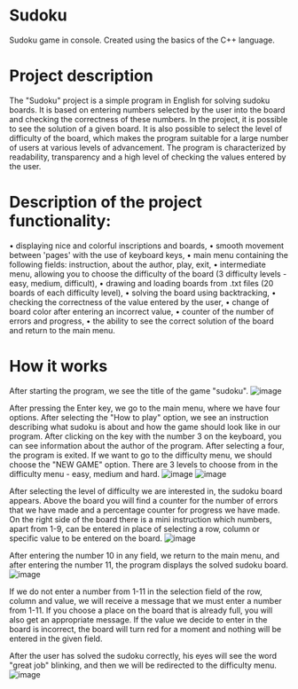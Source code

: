 # Sudoku
Sudoku game in console. Created using the basics of the C++ language.


# Project description
The "Sudoku" project is a simple program in English for solving sudoku boards. It is based on entering numbers selected by the user into the board and checking the correctness of these numbers. In the project, it is possible to see the solution of a given board. It is also possible to select the level of difficulty of the board, which makes the program suitable for a large number of users at various levels of advancement. The program is characterized by readability, transparency and a high level of checking the values entered by the user.


# Description of the project functionality:
• displaying nice and colorful inscriptions and boards,
• smooth movement between 'pages' with the use of keyboard keys,
• main menu containing the following fields: instruction, about the author, play, exit,
• intermediate menu, allowing you to choose the difficulty of the board
(3 difficulty levels - easy, medium, difficult),
• drawing and loading boards from .txt files (20 boards of each difficulty level),
• solving the board using backtracking,
• checking the correctness of the value entered by the user,
• change of board color after entering an incorrect value,
• counter of the number of errors and progress,
• the ability to see the correct solution of the board and return to the main menu.


# How it works
After starting the program, we see the title of the game "sudoku".
![image](https://user-images.githubusercontent.com/72377506/126564500-95568b45-1915-4d1f-a467-be24dc6783f4.png)

After pressing the Enter key, we go to the main menu, where we have four options. After selecting the "How to play" option, we see an instruction describing what sudoku is about and how the game should look like in our program. After clicking on the key with the number 3 on the keyboard, you can see information about the author of the program. After selecting a four, the program is exited. If we want to go to the difficulty menu, we should choose the "NEW GAME" option. There are 3 levels to choose from in the difficulty menu - easy, medium and hard.
![image](https://user-images.githubusercontent.com/72377506/126564534-d250d341-f4cd-4be5-b073-da481ec6bcdd.png)
![image](https://user-images.githubusercontent.com/72377506/126564544-f2e9351b-f6e0-472a-9d6e-da80dc7398f7.png)

After selecting the level of difficulty we are interested in, the sudoku board appears. Above the board you will find a counter for the number of errors that we have made and a percentage counter for progress we have made. On the right side of the board there is a mini instruction which numbers, apart from 1-9, can be entered in place of selecting a row, column or specific value to be entered on the board.
![image](https://user-images.githubusercontent.com/72377506/126564577-76bb631e-1968-43d6-94c2-1eaa8b288877.png)

After entering the number 10 in any field, we return to the main menu, and after entering the number 11, the program displays the solved sudoku board.
![image](https://user-images.githubusercontent.com/72377506/126564593-e878d0f4-6a8a-4eee-b12c-f306b1d32fc8.png)

If we do not enter a number from 1-11 in the selection field of the row, column and value, we will receive a message that we must enter a number from 1-11. If you choose a place on the board that is already full, you will also get an appropriate message. If the value we decide to enter in the board is incorrect, the board will turn red for a moment and nothing will be entered in the given field.

After the user has solved the sudoku correctly, his eyes will see the word "great job" blinking, and then we will be redirected to the difficulty menu.
![image](https://user-images.githubusercontent.com/72377506/126564627-2e94a438-fb9f-4571-ba3f-dc3ce14e0fe5.png)

